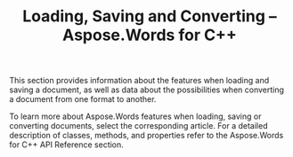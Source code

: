 ﻿---
title: Loading, Saving and Converting – Aspose.Words for С++
articleTitle: Loading, Saving and Converting
linktitle: Loading, Saving and Converting
description: "Learn how to convert a document from one format to another, such as Word to PDF or HTML to Markdown, as well as how to load and save a document using Aspose.Words for C++."
type: docs
weight: 10
url: /cpp/loading-saving-and-converting/
---

This section provides information about the features when loading and saving a document, as well as data about the possibilities when converting a document from one format to another.

To learn more about Aspose.Words features when loading, saving or converting documents, select the corresponding article. For a detailed description of classes, methods, and properties refer to the Aspose.Words for C++ API Reference section.
